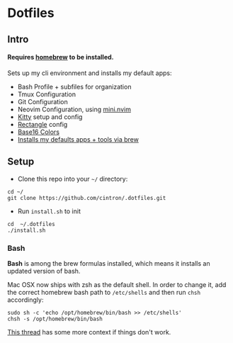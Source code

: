 # Dotfiles

## Intro


#### **Requires [homebrew](https://brew.sh/) to be installed.**


Sets up my cli environment and installs my default apps:
 - Bash Profile + subfiles for organization
 - Tmux Configuration
 - Git Configuration
 - Neovim Configuration, using [mini.nvim](https://github.com/echasnovski/mini.nvim)
 - [Kitty](https://sw.kovidgoyal.net/kitty/) setup and config
 - [Rectangle](https://github.com/rxhanson/Rectangle) config
 - [Base16 Colors](https://github.com/chriskempson/base16-shell)
 - [Installs my defaults apps + tools via brew](https://github.com/yoaquim/.dotfiles/blob/master/install.sh#L33)

## Setup

- Clone this repo into your `~/` directory:
 ```Shell
 cd ~/
 git clone https://github.com/cintron/.dotfiles.git
 ```

- Run `install.sh` to init

 ```
 cd  ~/.dotfiles
 ./install.sh
 ```


### Bash
**Bash** is among the brew formulas installed, which means it installs an updated version of bash.

Mac OSX now ships with zsh as the default shell. In order to change it, add the correct homebrew bash path to `/etc/shells` and then run `chsh` accordingly:

```shell
sudo sh -c 'echo /opt/homebrew/bin/bash >> /etc/shells'
chsh -s /opt/homebrew/bin/bash
```
[This thread](https://apple.stackexchange.com/questions/291287/globstar-invalid-shell-option-name-on-macos-even-with-bash-4-x) has some more context if things don't work.

